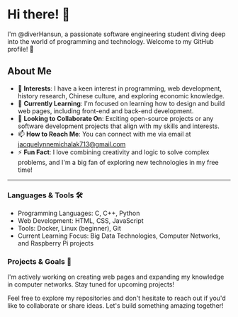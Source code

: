 # Hi there! 👋

I'm @diverHansun, a passionate software engineering student diving deep into the world of programming and technology. Welcome to my GitHub profile! 🚀

## About Me

- 👀 **Interests**: I have a keen interest in programming, web development, history research, Chinese culture, and exploring economic knowledge.
- 🌱 **Currently Learning**: I'm focused on learning how to design and build web pages, including front-end and back-end development.
- 💞️ **Looking to Collaborate On**: Exciting open-source projects or any software development projects that align with my skills and interests.
- 📫 **How to Reach Me**: You can connect with me via email at jacquelynnemichalak713@gmail.com
- ⚡ **Fun Fact**: I love combining creativity and logic to solve complex problems, and I'm a big fan of exploring new technologies in my free time!

---

### Languages & Tools 🛠️
- Programming Languages: C, C++, Python
- Web Development: HTML, CSS, JavaScript
- Tools: Docker, Linux (beginner), Git
- Current Learning Focus: Big Data Technologies, Computer Networks, and Raspberry Pi projects

### Projects & Goals 🎯
I'm actively working on creating web pages and expanding my knowledge in computer networks. Stay tuned for upcoming projects!

Feel free to explore my repositories and don't hesitate to reach out if you'd like to collaborate or share ideas. Let's build something amazing together!
